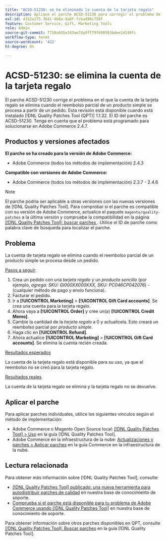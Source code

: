 ```yaml
---
title: "ACSD-51230: se ha eliminado la cuenta de la tarjeta regalo"
description: Aplique el parche ACSD-51230 para corregir el problema de Adobe Commerce en el que la cuenta de tarjeta de regalo se elimina cuando se procesa el reembolso parcial de un producto simple de un pedido.
exl-id: 4322a175-3641-468a-8a0f-fcbad90c758f
feature: Customer Service, Gift, Marketing Tools
role: Admin
source-git-commit: 7718a835e343ae7da9ff79f690503b4ee1d140fc
workflow-type: tm+mt
source-wordcount: '422'
ht-degree: 0%

---
```


# ACSD-51230: se elimina la cuenta de la tarjeta regalo

El parche ACSD-51230 corrige el problema en el que la cuenta de la tarjeta regalo se elimina cuando el reembolso parcial de un producto simple se procesa a partir de un pedido. Esta revisión está disponible cuando está instalado [!DNL Quality Patches Tool (QPT)] 1.1.32. El ID del parche es ACSD-51230. Tenga en cuenta que el problema está programado para solucionarse en Adobe Commerce 2.4.7.

## Productos y versiones afectados

**El parche se ha creado para la versión de Adobe Commerce:**

* Adobe Commerce (todos los métodos de implementación) 2.4.3

**Compatible con versiones de Adobe Commerce:**

* Adobe Commerce (todos los métodos de implementación) 2.3.7 - 2.4.6

>[!NOTE]
>
>El parche podría ser aplicable a otras versiones con las nuevas versiones de [!DNL Quality Patches Tool]. Para comprobar si el parche es compatible con su versión de Adobe Commerce, actualice el paquete `magento/quality-patches` a la última versión y compruebe la compatibilidad en la página [[!DNL Quality Patches Tool]: buscar parches ](https://experienceleague.adobe.com/tools/commerce-quality-patches/index.html?lang=es). Utilice el ID de parche como palabra clave de búsqueda para localizar el parche.

## Problema

La cuenta de tarjeta regalo se elimina cuando el reembolso parcial de un producto simple se procesa desde un pedido.

<u>Pasos a seguir</u>:

1. Crea un pedido con una *tarjeta regalo* y un *producto sencillo* (por ejemplo, *agrega: SKU: GI000XX000XXX, SKU: PC046CP042076*) - (cualquier método de pago y envío funciona).
1. Facturar el pedido.
1. Ir a **[!UICONTROL Marketing]** > **[!UICONTROL Gift Card accounts]**. Se crea una cuenta para la tarjeta regalo.
1. Ahora vaya a **[!UICONTROL Order]** y cree un(a) **[!UICONTROL Credit Memo]**.
1. Cambie la cantidad de la *tarjeta regalo* a 0 y actualícela. Esto creará un reembolso parcial por *producto simple*.
1. Haga clic en **[!UICONTROL Refund]**.
1. Ahora actualice **[!UICONTROL Marketing]** > **[!UICONTROL Gift Card accounts]**. Se elimina la cuenta recién creada.

<u>Resultados esperados</u>

La cuenta de la tarjeta regalo está disponible para su uso, ya que el reembolso no se creó para la tarjeta regalo.

<u>Resultados reales</u>

La cuenta de la tarjeta regalo se elimina y la tarjeta regalo no se devuelve.

## Aplicar el parche

Para aplicar parches individuales, utilice los siguientes vínculos según el método de implementación:

* Adobe Commerce o Magento Open Source local: [[!DNL Quality Patches Tool] > Uso](https://experienceleague.adobe.com/docs/commerce-operations/tools/quality-patches-tool/usage.html?lang=es) en la guía [!DNL Quality Patches Tool].
* Adobe Commerce en la infraestructura de la nube: [Actualizaciones y parches > Aplicar parches](https://experienceleague.adobe.com/docs/commerce-cloud-service/user-guide/develop/upgrade/apply-patches.html?lang=es) en la guía Commerce en la infraestructura de la nube.

## Lectura relacionada

Para obtener más información sobre [!DNL Quality Patches Tool], consulte:

* [[!DNL Quality Patches Tool] publicado: una nueva herramienta para autodistribuir parches de calidad](/help/announcements/adobe-commerce-announcements/magento-quality-patches-released-new-tool-to-self-serve-quality-patches.md) en nuestra base de conocimiento de soporte.
* [Comprueba si el parche está disponible para tu problema de Adobe Commerce usando [!DNL Quality Patches Tool]](/help/support-tools/patches-available-in-qpt-tool/check-patch-for-magento-issue-with-magento-quality-patches.md) en nuestra base de conocimiento de soporte.

Para obtener información sobre otros parches disponibles en QPT, consulte [[!DNL Quality Patches Tool]: Buscar parches](https://experienceleague.adobe.com/tools/commerce-quality-patches/index.html?lang=es) en la guía [!DNL Quality Patches Tool].

